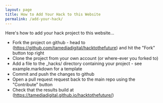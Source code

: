 ```yaml
---
layout: page
title: How to Add Your Hack to this Website
permalink: /add-your-hack/
---
```


Here's how to add your hack project to this website...


- Fork the project on github - head to (https://github.com/tamediadigital/hacktothefuture) and hit the "Fork" button top right 
- Clone the project from your own account (or where-ever you forked to)
- Add a file to the _hacks/ directory containing your project - see example.markdown for a template
- Commit and push the changes to github
- Open a pull request request back to the main repo using the "Contribute" button
- Check that the results build at (https://tamediadigital.github.io/hacktothefuture/)


